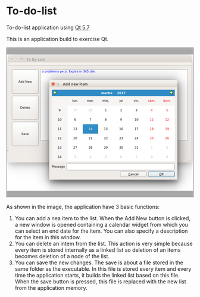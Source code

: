 # To-do-list
To-do-list application using <a href = "https://doc.qt.io/qt-5/">Qt 5.7</a>


This is an application build to exercise Qt.

<img src= "todo.png"/>

As shown in the image, the application have 3 basic functions:

1) You can add a nea item to the list.
  When the Add New button is clicked, a new window is opened containing a calendar widget from which you can select an end date for the item. You can also specify a description for the item in this window.
2) You can delete an intem from the list. 
  This action is very simple because every item is stored internally as a linked list so deletion of an items becomes deletion of a node of the list.
3) You can save the new changes.
  The save is about a file stored in the same folder as the executable. In this file is stored every item and every time the application starts, it builds the linked list based on this file. When the save button is pressed, this file is replaced with the new list from the application memory.

